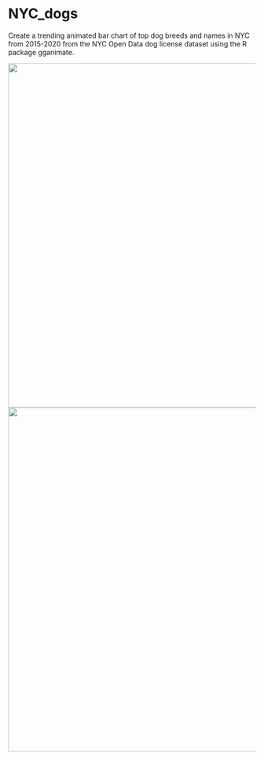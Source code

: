 # NYC_dogs
Create a trending animated bar chart of top dog breeds and names in NYC from 2015-2020 from the NYC Open Data dog license dataset using the R package gganimate.

<img src="doganimation_black.gif" width="700"/>

<img src="doganimation_white.gif" width="700"/>

